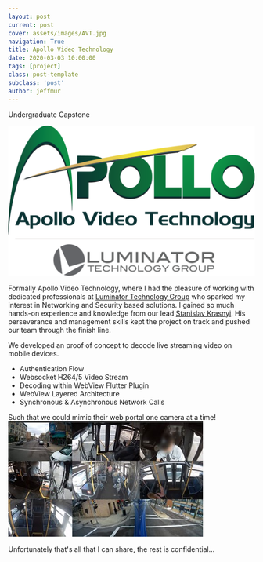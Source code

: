 ```yaml
---
layout: post
current: post
cover: assets/images/AVT.jpg
navigation: True
title: Apollo Video Technology
date: 2020-03-03 10:00:00
tags: [project]
class: post-template
subclass: 'post'
author: jeffmur
---
```

Undergraduate Capstone

<img src="assets\images\apollo.png" alt="Apollo Video Technology Logo"/>

Formally Apollo Video Technology, where I had the pleasure of working with dedicated professionals at [Luminator Technology Group](https://www.luminator.com/en) who sparked my interest in Networking and Security based solutions. I gained so much hands-on experience and knowledge from our lead [Stanislav Krasnyi](https://www.linkedin.com/in/skrasnyi/). His perseverance and management skills kept the project on track and pushed our team through the finish line.

We developed an proof of concept to decode live streaming video on mobile devices. <br>
- Authentication Flow
- Websocket H264/5 Video Stream
- Decoding within WebView Flutter Plugin
- WebView Layered Architecture
- Synchronous & Asynchronous Network Calls

Such that we could mimic their web portal one camera at a time!
![](assets\images\decoding.jpg)

Unfortunately that's all that I can share, the rest is confidential...